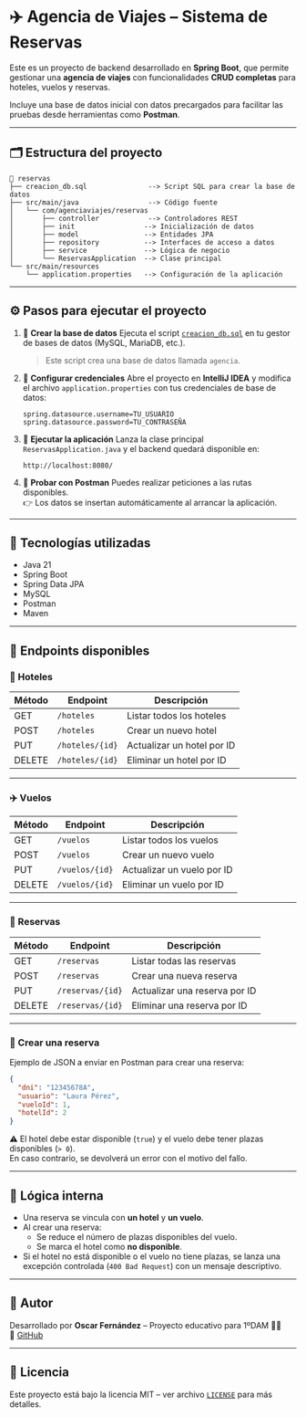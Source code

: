 # ✈️ Agencia de Viajes – Sistema de Reservas

Este es un proyecto de backend desarrollado en **Spring Boot**, que permite gestionar una **agencia de viajes** con funcionalidades **CRUD completas** para hoteles, vuelos y reservas.

Incluye una base de datos inicial con datos precargados para facilitar las pruebas desde herramientas como **Postman**.

---

## 🗂 Estructura del proyecto

```
📁 reservas
├── creacion_db.sql               --> Script SQL para crear la base de datos
├── src/main/java                 --> Código fuente
│   └── com/agenciaviajes/reservas
│       ├── controller            --> Controladores REST
│       ├── init                 --> Inicialización de datos
│       ├── model                --> Entidades JPA
│       ├── repository           --> Interfaces de acceso a datos
│       ├── service              --> Lógica de negocio
│       └── ReservasApplication  --> Clase principal
└── src/main/resources
    └── application.properties   --> Configuración de la aplicación
```

---

## ⚙️ Pasos para ejecutar el proyecto

1. 📂 **Crear la base de datos**
   Ejecuta el script [`creacion_db.sql`](./creacion_db.sql) en tu gestor de bases de datos (MySQL, MariaDB, etc.).  
   > Este script crea una base de datos llamada `agencia`.

2. 🔧 **Configurar credenciales**
   Abre el proyecto en **IntelliJ IDEA** y modifica el archivo `application.properties` con tus credenciales de base de datos:

   ```properties
   spring.datasource.username=TU_USUARIO
   spring.datasource.password=TU_CONTRASEÑA
   ```

3. 🚀 **Ejecutar la aplicación**
   Lanza la clase principal `ReservasApplication.java` y el backend quedará disponible en:

   ```
   http://localhost:8080/
   ```

4. 🧪 **Probar con Postman**
   Puedes realizar peticiones a las rutas disponibles.  
   👉 Los datos se insertan automáticamente al arrancar la aplicación.

---

## 📌 Tecnologías utilizadas

- Java 21
- Spring Boot
- Spring Data JPA
- MySQL
- Postman
- Maven

---

## 🧭 Endpoints disponibles

### 🏨 Hoteles

| Método | Endpoint        | Descripción                   |
|--------|------------------|-------------------------------|
| GET    | `/hoteles`       | Listar todos los hoteles     |
| POST   | `/hoteles`       | Crear un nuevo hotel         |
| PUT    | `/hoteles/{id}`  | Actualizar un hotel por ID   |
| DELETE | `/hoteles/{id}`  | Eliminar un hotel por ID     |

---

### ✈️ Vuelos

| Método | Endpoint        | Descripción                  |
|--------|------------------|------------------------------|
| GET    | `/vuelos`        | Listar todos los vuelos      |
| POST   | `/vuelos`        | Crear un nuevo vuelo         |
| PUT    | `/vuelos/{id}`   | Actualizar un vuelo por ID   |
| DELETE | `/vuelos/{id}`   | Eliminar un vuelo por ID     |

---

### 📄 Reservas

| Método | Endpoint          | Descripción                        |
|--------|--------------------|------------------------------------|
| GET    | `/reservas`        | Listar todas las reservas          |
| POST   | `/reservas`        | Crear una nueva reserva            |
| PUT    | `/reservas/{id}`   | Actualizar una reserva por ID      |
| DELETE | `/reservas/{id}`   | Eliminar una reserva por ID        |

---

### 📝 Crear una reserva

Ejemplo de JSON a enviar en Postman para crear una reserva:

```json
{
  "dni": "12345678A",
  "usuario": "Laura Pérez",
  "vueloId": 1,
  "hotelId": 2
}
```

⚠️ El hotel debe estar disponible (`true`) y el vuelo debe tener plazas disponibles (`> 0`).  
En caso contrario, se devolverá un error con el motivo del fallo.

---

## 🧩 Lógica interna

- Una reserva se vincula con **un hotel** y **un vuelo**.
- Al crear una reserva:
  - Se reduce el número de plazas disponibles del vuelo.
  - Se marca el hotel como **no disponible**.
- Si el hotel no está disponible o el vuelo no tiene plazas, se lanza una excepción controlada (`400 Bad Request`) con un mensaje descriptivo.

---

## 🧠 Autor

Desarrollado por **Oscar Fernández** – Proyecto educativo para 1ºDAM 👨‍💻  
🔗 [GitHub](https://github.com/oscarfhdev)

---

## 📄 Licencia

Este proyecto está bajo la licencia MIT – ver archivo [`LICENSE`](./LICENSE) para más detalles.
